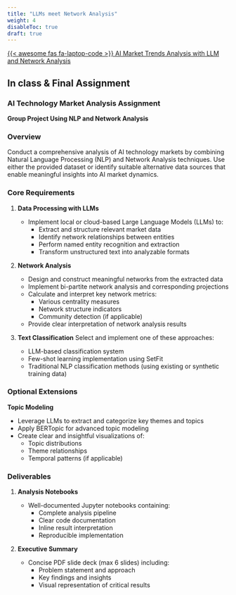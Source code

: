 ```yaml
---
title: "LLMs meet Network Analysis"
weight: 4
disableToc: true
draft: true
---
```



[{{< awesome fas fa-laptop-code >}} AI Market Trends Analysis with LLM and Network Analysis](https://colab.research.google.com/github/aaubs/ds-master/blob/main/notebooks/M2_LLM_graph_extract.ipynb)


## In class & Final Assignment

### AI Technology Market Analysis Assignment
**Group Project Using NLP and Network Analysis**

### Overview
Conduct a comprehensive analysis of AI technology markets by combining Natural Language Processing (NLP) and Network Analysis techniques. Use either the provided dataset or identify suitable alternative data sources that enable meaningful insights into AI market dynamics.

### Core Requirements

1. **Data Processing with LLMs**
   - Implement local or cloud-based Large Language Models (LLMs) to:
     - Extract and structure relevant market data
     - Identify network relationships between entities
     - Perform named entity recognition and extraction
     - Transform unstructured text into analyzable formats

2. **Network Analysis**
   - Design and construct meaningful networks from the extracted data
   - Implement bi-partite network analysis and corresponding projections
   - Calculate and interpret key network metrics:
     - Various centrality measures
     - Network structure indicators
     - Community detection (if applicable)
   - Provide clear interpretation of network analysis results

3. **Text Classification**
   Select and implement one of these approaches:
   - LLM-based classification system
   - Few-shot learning implementation using SetFit
   - Traditional NLP classification methods (using existing or synthetic training data)

### Optional Extensions

**Topic Modeling**
- Leverage LLMs to extract and categorize key themes and topics
- Apply BERTopic for advanced topic modeling
- Create clear and insightful visualizations of:
  - Topic distributions
  - Theme relationships
  - Temporal patterns (if applicable)

### Deliverables
1. **Analysis Notebooks**
   - Well-documented Jupyter notebooks containing:
     - Complete analysis pipeline
     - Clear code documentation
     - Inline result interpretation
     - Reproducible implementation

2. **Executive Summary**
   - Concise PDF slide deck (max 6 slides) including:
     - Problem statement and approach
     - Key findings and insights
     - Visual representation of critical results
